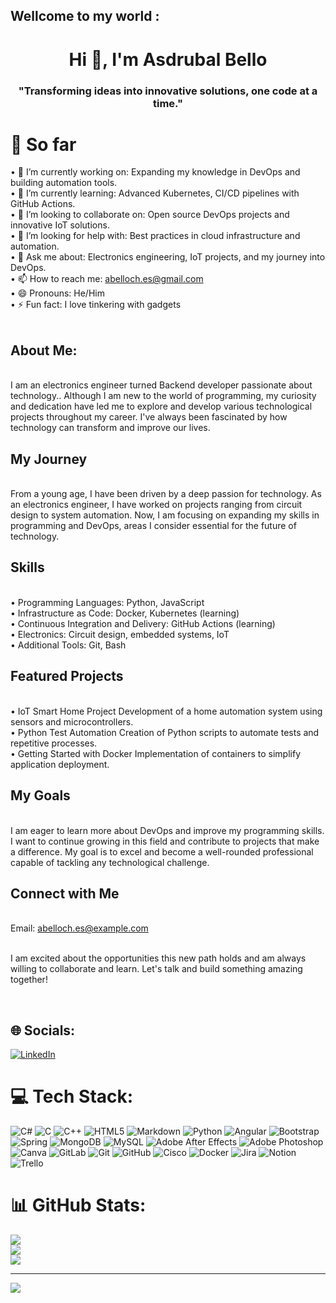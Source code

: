 <h2> Wellcome to my world : </h2>
<h1 align="center">Hi 👋, I'm Asdrubal Bello</h1>
<h3 align="center">"Transforming ideas into innovative solutions, one code at a time."</h3>


# 💫 So far
•	🔭 I’m currently working on: Expanding my knowledge in DevOps and building automation tools.<br>•	🌱 I’m currently learning: Advanced Kubernetes, CI/CD pipelines with GitHub Actions.<br>•	👯 I’m looking to collaborate on: Open source DevOps projects and innovative IoT solutions.<br>•	🤔 I’m looking for help with: Best practices in cloud infrastructure and automation.<br>•	💬 Ask me about: Electronics engineering, IoT projects, and my journey into DevOps.<br>•	📫 How to reach me: abelloch.es@gmail.com<br>•	😄 Pronouns: He/Him<br>•	⚡ Fun fact: I love tinkering with gadgets <br><br><h2>About Me:</h2><br>I am an electronics engineer turned   Backend developer passionate about technology.. Although I am new to the world of programming, my curiosity and dedication have led me to explore and develop various technological projects throughout my career. I've always been fascinated by how technology can transform and improve our lives.<br><h2>My Journey</h2><br>From a young age, I have been driven by a deep passion for technology. As an electronics engineer, I have worked on projects ranging from circuit design to system automation. Now, I am focusing on expanding my skills in programming and DevOps, areas I consider essential for the future of technology.<br><h2>Skills</h2><br>•	Programming Languages: Python, JavaScript<br>•	Infrastructure as Code: Docker, Kubernetes (learning)<br>•	Continuous Integration and Delivery: GitHub Actions (learning)<br>•	Electronics: Circuit design, embedded systems, IoT<br>•	Additional Tools: Git, Bash<br><h2>Featured Projects</h2><br>•	IoT Smart Home Project Development of a home automation system using sensors and microcontrollers.<br>•	Python Test Automation Creation of Python scripts to automate tests and repetitive processes.<br>•	Getting Started with Docker Implementation of containers to simplify application deployment.<br><h2>My Goals</h2><br>I am eager to learn more about DevOps and improve my programming skills. I want to continue growing in this field and contribute to projects that make a difference. My goal is to excel and become a well-rounded professional capable of tackling any technological challenge.<br><h2>Connect with Me</h2><br>	Email: abelloch.es@example.com<br><br><p>I am excited about the opportunities this new path holds and am always willing to collaborate and learn. Let's talk and build something amazing together!</p><br>


## 🌐 Socials:
[![LinkedIn](https://img.shields.io/badge/LinkedIn-%230077B5.svg?logo=linkedin&logoColor=white)](https://www.linkedin.com/in/asdrubal-bello-202020/) 

# 💻 Tech Stack:
![C#](https://img.shields.io/badge/c%23-%23239120.svg?style=flat&logo=csharp&logoColor=white) ![C](https://img.shields.io/badge/c-%2300599C.svg?style=flat&logo=c&logoColor=white) ![C++](https://img.shields.io/badge/c++-%2300599C.svg?style=flat&logo=c%2B%2B&logoColor=white) ![HTML5](https://img.shields.io/badge/html5-%23E34F26.svg?style=flat&logo=html5&logoColor=white) ![Markdown](https://img.shields.io/badge/markdown-%23000000.svg?style=flat&logo=markdown&logoColor=white) ![Python](https://img.shields.io/badge/python-3670A0?style=flat&logo=python&logoColor=ffdd54) ![Angular](https://img.shields.io/badge/angular-%23DD0031.svg?style=flat&logo=angular&logoColor=white) ![Bootstrap](https://img.shields.io/badge/bootstrap-%238511FA.svg?style=flat&logo=bootstrap&logoColor=white) ![Spring](https://img.shields.io/badge/spring-%236DB33F.svg?style=flat&logo=spring&logoColor=white) ![MongoDB](https://img.shields.io/badge/MongoDB-%234ea94b.svg?style=flat&logo=mongodb&logoColor=white) ![MySQL](https://img.shields.io/badge/mysql-4479A1.svg?style=flat&logo=mysql&logoColor=white) ![Adobe After Effects](https://img.shields.io/badge/Adobe%20After%20Effects-9999FF.svg?style=flat&logo=Adobe%20After%20Effects&logoColor=white) ![Adobe Photoshop](https://img.shields.io/badge/adobe%20photoshop-%2331A8FF.svg?style=flat&logo=adobe%20photoshop&logoColor=white) ![Canva](https://img.shields.io/badge/Canva-%2300C4CC.svg?style=flat&logo=Canva&logoColor=white) ![GitLab](https://img.shields.io/badge/gitlab-%23181717.svg?style=flat&logo=gitlab&logoColor=white) ![Git](https://img.shields.io/badge/git-%23F05033.svg?style=flat&logo=git&logoColor=white) ![GitHub](https://img.shields.io/badge/github-%23121011.svg?style=flat&logo=github&logoColor=white) ![Cisco](https://img.shields.io/badge/cisco-%23049fd9.svg?style=flat&logo=cisco&logoColor=black) ![Docker](https://img.shields.io/badge/docker-%230db7ed.svg?style=flat&logo=docker&logoColor=white) ![Jira](https://img.shields.io/badge/jira-%230A0FFF.svg?style=flat&logo=jira&logoColor=white) ![Notion](https://img.shields.io/badge/Notion-%23000000.svg?style=flat&logo=notion&logoColor=white) ![Trello](https://img.shields.io/badge/Trello-%23026AA7.svg?style=flat&logo=Trello&logoColor=white)
# 📊 GitHub Stats:
![](https://github-readme-stats.vercel.app/api?username=abelloch&theme=dark&hide_border=false&include_all_commits=true&count_private=false)<br/>
![](https://github-readme-streak-stats.herokuapp.com/?user=abelloch&theme=dark&hide_border=false)<br/>
![](https://github-readme-stats.vercel.app/api/top-langs/?username=abelloch&theme=dark&hide_border=false&include_all_commits=true&count_private=false&layout=compact)


---
[![](https://visitcount.itsvg.in/api?id=abelloch&icon=0&color=0)](https://visitcount.itsvg.in)

<!-- Proudly created with GPRM ( https://gprm.itsvg.in ) -->
